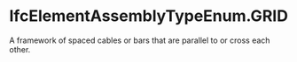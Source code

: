 IfcElementAssemblyTypeEnum.GRID
===============================
A framework of spaced cables or bars that are parallel to or cross each other.


